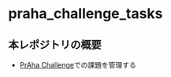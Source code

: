 # praha_challenge_tasks

<!-- START doctoc -->
<!-- END doctoc -->

## 本レポジトリの概要
* [PrAha Challenge](https://praha-challenge.com/)での課題を管理する